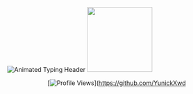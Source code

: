 <img src="https://readme-typing-svg.demolab.com?font=Fira+Code&weight=700&size=30&duration=3000&pause=500&color=FF0000&background=000000&center=true&vCenter=true&width=600&lines=✨+Yunick+Xwd+✨;🔥+Full-Stack+Developer+🔥;🐍+Python+Prodigy+🐍;💻+Web+Wizard+💻" alt="Animated Typing Header" />
  
  <img src="https://media.giphy.com/media/3o7aCTfyhYawdOXcFW/giphy.gif" width="150">
</div>

<!-- Floating Badges Section -->
<div align="center">
  
  [![Profile Views](https://komarev.com/ghpvc/?username=YunickXwd&color=red&style=for-the-badge&label=PROFILE+VIEWS&animation=glow)](https://github.com/YunickXwd
